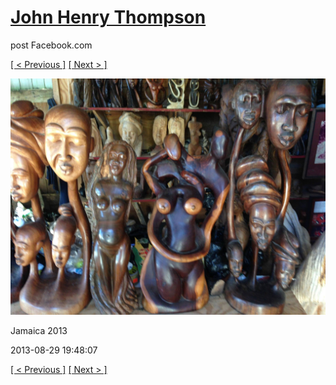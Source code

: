 # [John Henry Thompson](../README.md)
post Facebook.com

[[ < Previous ]](2013-08-29-16.md) [[ Next > ]](2013-08-29-18.md)

[![](../media/2013-08-29/Jamaica-2028.jpg)](../README.md)

Jamaica 2013

2013-08-29 19:48:07

[[ < Previous ]](2013-08-29-16.md) [[ Next > ]](2013-08-29-18.md)